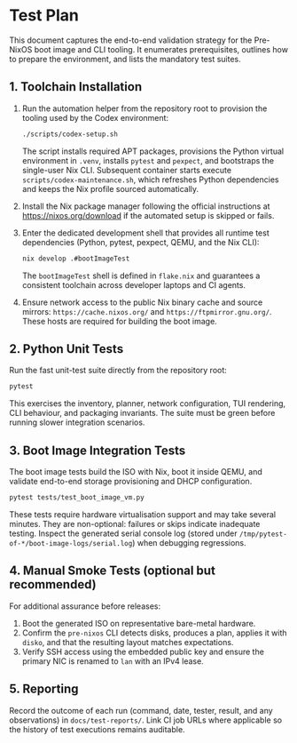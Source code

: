 # Test Plan

This document captures the end-to-end validation strategy for the Pre-NixOS
boot image and CLI tooling.  It enumerates prerequisites, outlines how to
prepare the environment, and lists the mandatory test suites.

## 1. Toolchain Installation

1. Run the automation helper from the repository root to provision the tooling
   used by the Codex environment:

   ```bash
   ./scripts/codex-setup.sh
   ```

   The script installs required APT packages, provisions the Python virtual
   environment in `.venv`, installs `pytest` and `pexpect`, and bootstraps the
   single-user Nix CLI. Subsequent container starts execute
   `scripts/codex-maintenance.sh`, which refreshes Python dependencies and keeps
   the Nix profile sourced automatically.
2. Install the Nix package manager following the official instructions at
   <https://nixos.org/download> if the automated setup is skipped or fails.
3. Enter the dedicated development shell that provides all runtime test
   dependencies (Python, pytest, pexpect, QEMU, and the Nix CLI):

   ```bash
   nix develop .#bootImageTest
   ```

   The `bootImageTest` shell is defined in `flake.nix` and guarantees a
   consistent toolchain across developer laptops and CI agents.
4. Ensure network access to the public Nix binary cache and source mirrors:
   `https://cache.nixos.org/` and `https://ftpmirror.gnu.org/`.  These hosts are
   required for building the boot image.

## 2. Python Unit Tests

Run the fast unit-test suite directly from the repository root:

```bash
pytest
```

This exercises the inventory, planner, network configuration, TUI rendering,
CLI behaviour, and packaging invariants.  The suite must be green before
running slower integration scenarios.

## 3. Boot Image Integration Tests

The boot image tests build the ISO with Nix, boot it inside QEMU, and validate
end-to-end storage provisioning and DHCP configuration.

```bash
pytest tests/test_boot_image_vm.py
```

These tests require hardware virtualisation support and may take several
minutes.  They are non-optional: failures or skips indicate inadequate testing.
Inspect the generated serial console log (stored under
`/tmp/pytest-of-*/boot-image-logs/serial.log`) when debugging regressions.

## 4. Manual Smoke Tests (optional but recommended)

For additional assurance before releases:

1. Boot the generated ISO on representative bare-metal hardware.
2. Confirm the `pre-nixos` CLI detects disks, produces a plan, applies it with
   `disko`, and that the resulting layout matches expectations.
3. Verify SSH access using the embedded public key and ensure the primary NIC is
   renamed to `lan` with an IPv4 lease.

## 5. Reporting

Record the outcome of each run (command, date, tester, result, and any
observations) in `docs/test-reports/`.  Link CI job URLs where applicable so the
history of test executions remains auditable.
